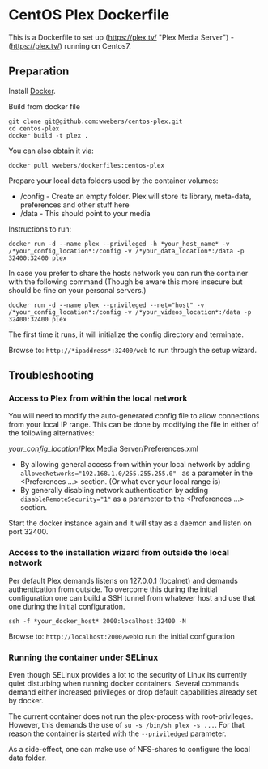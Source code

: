 # CentOS Plex Dockerfile

This is a Dockerfile to set up (https://plex.tv/ "Plex Media Server") - (https://plex.tv/) running on Centos7.

## Preparation

Install [Docker](https://www.docker.com/).

Build from docker file

```
git clone git@github.com:wwebers/centos-plex.git
cd centos-plex
docker build -t plex .
```

You can also obtain it via:

```
docker pull wwebers/dockerfiles:centos-plex
```

Prepare your local data folders used by the container volumes:

* /config - Create an empty folder. Plex will store its library, meta-data, preferences and other stuff here
* /data - This should point to your media

Instructions to run:

```
docker run -d --name plex --privileged -h *your_host_name* -v /*your_config_location*:/config -v /*your_data_location*:/data -p 32400:32400 plex
```

In case you prefer to share the hosts network you can run the container with the following command (Though be aware this more insecure but should be fine on your personal servers.)

```
docker run -d --name plex --privileged --net="host" -v /*your_config_location*:/config -v /*your_videos_location*:/data -p 32400:32400 plex
```

The first time it runs, it will initialize the config directory and terminate.

Browse to: ```http://*ipaddress*:32400/web``` to run through the setup wizard.

## Troubleshooting

### Access to Plex from within the local network

You will need to modify the auto-generated config file to allow connections from your local IP range. This can be done by modifying the file in either of the following alternatives:

*your_config_location*/Plex Media Server/Preferences.xml

* By allowing general access from within your local network by adding ```allowedNetworks="192.168.1.0/255.255.255.0" ``` as a parameter in the <Preferences ...> section. (Or what ever your local range is)
* By generally disabling network authentication by adding ```disableRemoteSecurity="1"``` as a parameter to the <Preferences ...> section.

Start the docker instance again and it will stay as a daemon and listen on port 32400.

### Access to the installation wizard from outside the local network

Per default Plex demands listens on 127.0.0.1 (localnet) and demands authentication from outside. To overcome this during the initial configuration one can build a SSH tunnel from whatever host and use that one during the initial configuration.

```ssh -f *your_docker_host* 2000:localhost:32400 -N```

Browse to: ```http://localhost:2000/web```to run the initial configuration

### Running the container under SELinux

Even though SELinux provides a lot to the security of Linux its currently quiet disturbing when running docker containers. Several commands demand either increased privileges or drop default capabilities already set by docker.

The current container does not run the plex-process with root-privileges. However, this demands the use of ```su -s /bin/sh plex -s ...```. For that reason the container is started with the ```--priviledged``` parameter. 

As a side-effect, one can make use of NFS-shares to configure the local data folder.
